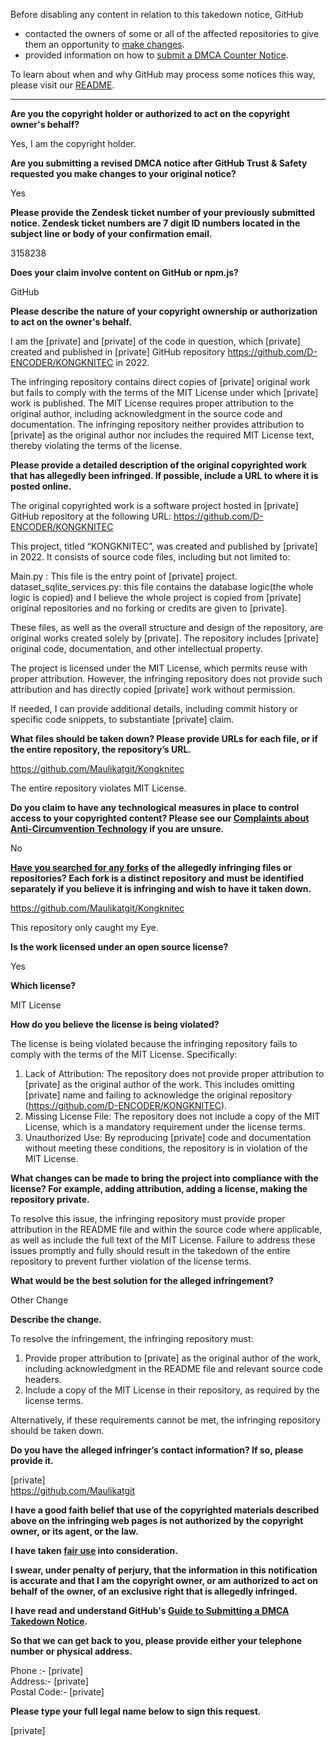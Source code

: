 Before disabling any content in relation to this takedown notice, GitHub
- contacted the owners of some or all of the affected repositories to give them an opportunity to [make changes](https://docs.github.com/en/github/site-policy/dmca-takedown-policy#a-how-does-this-actually-work).
- provided information on how to [submit a DMCA Counter Notice](https://docs.github.com/en/articles/guide-to-submitting-a-dmca-counter-notice).

To learn about when and why GitHub may process some notices this way, please visit our [README](https://github.com/github/dmca/blob/master/README.md#anatomy-of-a-takedown-notice).

---

**Are you the copyright holder or authorized to act on the copyright owner's behalf?**

Yes, I am the copyright holder.

**Are you submitting a revised DMCA notice after GitHub Trust & Safety requested you make changes to your original notice?**

Yes

**Please provide the Zendesk ticket number of your previously submitted notice. Zendesk ticket numbers are 7 digit ID numbers located in the subject line or body of your confirmation email.**

3158238

**Does your claim involve content on GitHub or npm.js?**

GitHub

**Please describe the nature of your copyright ownership or authorization to act on the owner's behalf.**

I am the [private] and [private] of the code in question, which [private] created and published in [private] GitHub repository https://github.com/D-ENCODER/KONGKNITEC in 2022.

The infringing repository contains direct copies of [private] original work but fails to comply with the terms of the MIT License under which [private] work is published. The MIT License requires proper attribution to the original author, including acknowledgment in the source code and documentation. The infringing repository neither provides attribution to [private] as the original author nor includes the required MIT License text, thereby violating the terms of the license.

**Please provide a detailed description of the original copyrighted work that has allegedly been infringed. If possible, include a URL to where it is posted online.**

The original copyrighted work is a software project hosted in [private] GitHub repository at the following URL:
https://github.com/D-ENCODER/KONGKNITEC

This project, titled “KONGKNITEC”, was created and published by [private] in 2022. It consists of source code files, including but not limited to:

Main.py : This file is the entry point of [private] project.
dataset_sqlite_services.py: this file contains the database logic(the whole logic is copied)
and I believe the whole project is copied from [private] original repositories and no forking or credits are given to [private].

These files, as well as the overall structure and design of the repository, are original works created solely by [private]. The repository includes [private] original code, documentation, and other intellectual property.

The project is licensed under the MIT License, which permits reuse with proper attribution. However, the infringing repository does not provide such attribution and has directly copied [private] work without permission.

If needed, I can provide additional details, including commit history or specific code snippets, to substantiate [private] claim.

**What files should be taken down? Please provide URLs for each file, or if the entire repository, the repository’s URL.**

https://github.com/Maulikatgit/Kongknitec

The entire repository violates MIT License.

**Do you claim to have any technological measures in place to control access to your copyrighted content? Please see our <a href="https://docs.github.com/articles/guide-to-submitting-a-dmca-takedown-notice#complaints-about-anti-circumvention-technology">Complaints about Anti-Circumvention Technology</a> if you are unsure.**

No

**<a href="https://docs.github.com/articles/dmca-takedown-policy#b-what-about-forks-or-whats-a-fork">Have you searched for any forks</a> of the allegedly infringing files or repositories? Each fork is a distinct repository and must be identified separately if you believe it is infringing and wish to have it taken down.**

https://github.com/Maulikatgit/Kongknitec

This repository only caught my Eye.

**Is the work licensed under an open source license?**

Yes

**Which license?**

MIT License

**How do you believe the license is being violated?**

The license is being violated because the infringing repository fails to comply with the terms of the MIT License. Specifically:

1. Lack of Attribution: The repository does not provide proper attribution to [private] as the original author of the work. This includes omitting [private] name and failing to acknowledge the original repository (https://github.com/D-ENCODER/KONGKNITEC).
2. Missing License File: The repository does not include a copy of the MIT License, which is a mandatory requirement under the license terms.
3. Unauthorized Use: By reproducing [private] code and documentation without meeting these conditions, the repository is in violation of the MIT License.

**What changes can be made to bring the project into compliance with the license? For example, adding attribution, adding a license, making the repository private.**

To resolve this issue, the infringing repository must provide proper attribution in the README file and within the source code where applicable, as well as include the full text of the MIT License. Failure to address these issues promptly and fully should result in the takedown of the entire repository to prevent further violation of the license terms.

**What would be the best solution for the alleged infringement?**

Other Change

**Describe the change.**

To resolve the infringement, the infringing repository must:

1. Provide proper attribution to [private] as the original author of the work, including acknowledgment in the README file and relevant source code headers.
2. Include a copy of the MIT License in their repository, as required by the license terms.

Alternatively, if these requirements cannot be met, the infringing repository should be taken down.

**Do you have the alleged infringer’s contact information? If so, please provide it.**

[private]  
https://github.com/Maulikatgit

**I have a good faith belief that use of the copyrighted materials described above on the infringing web pages is not authorized by the copyright owner, or its agent, or the law.**

**I have taken <a href="https://www.lumendatabase.org/topics/22">fair use</a> into consideration.**

**I swear, under penalty of perjury, that the information in this notification is accurate and that I am the copyright owner, or am authorized to act on behalf of the owner, of an exclusive right that is allegedly infringed.**

**I have read and understand GitHub's <a href="https://docs.github.com/articles/guide-to-submitting-a-dmca-takedown-notice/">Guide to Submitting a DMCA Takedown Notice</a>.**

**So that we can get back to you, please provide either your telephone number or physical address.**

Phone :- [private]  
Address:- [private]  
Postal Code:- [private]  

**Please type your full legal name below to sign this request.**

[private]  
